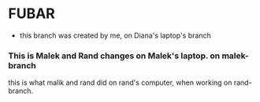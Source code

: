 # FUBAR


- this branch was created by me, on Diana's laptop's branch 

### This is Malek and Rand changes on Malek's laptop. on malek-branch 

this is what malik and rand did on rand's computer, when working on rand-branch.

